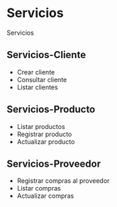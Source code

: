 # Servicios
Servicios

## Servicios-Cliente
* Crear cliente
* Consultar cliente
* Listar clientes

## Servicios-Producto
* Listar productos
* Registrar producto
* Actualizar producto

## Servicios-Proveedor
* Registrar compras al proveedor
* Listar compras
* Actualizar compras

